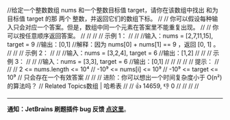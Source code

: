 //给定一个整数数组 nums 和一个整数目标值 target，请你在该数组中找出 和为目标值 target 的那 两个 整数，并返回它们的数组下标。 
//
// 你可以假设每种输入只会对应一个答案。但是，数组中同一个元素在答案里不能重复出现。 
//
// 你可以按任意顺序返回答案。 
//
// 
//
// 示例 1： 
//
// 
//输入：nums = [2,7,11,15], target = 9
//输出：[0,1]
//解释：因为 nums[0] + nums[1] == 9 ，返回 [0, 1] 。
// 
//
// 示例 2： 
//
// 
//输入：nums = [3,2,4], target = 6
//输出：[1,2]
// 
//
// 示例 3： 
//
// 
//输入：nums = [3,3], target = 6
//输出：[0,1]
// 
//
// 
//
// 提示： 
//
// 
// 2 <= nums.length <= 10⁴ 
// -10⁹ <= nums[i] <= 10⁹ 
// -10⁹ <= target <= 10⁹ 
// 只会存在一个有效答案 
// 
//
// 进阶：你可以想出一个时间复杂度小于 O(n²) 的算法吗？ 
// Related Topics数组 | 哈希表 
//
// 👍 14659, 👎 0 
//
//
//
//


<div id="labuladong"><hr>

**通知：JetBrains 刷题插件 bug 反馈 [点这里](https://github.com/labuladong/fucking-algorithm/discussions/939)**。

</div>





